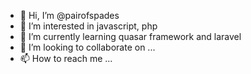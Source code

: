 - 👋 Hi, I’m @pairofspades
- 👀 I’m interested in javascript, php
- 🌱 I’m currently learning quasar framework and laravel
- 💞️ I’m looking to collaborate on ...
- 📫 How to reach me ...

<!---
pairofspades/pairofspades is a ✨ special ✨ repository because its `README.md` (this file) appears on your GitHub profile.
You can click the Preview link to take a look at your changes.
--->
